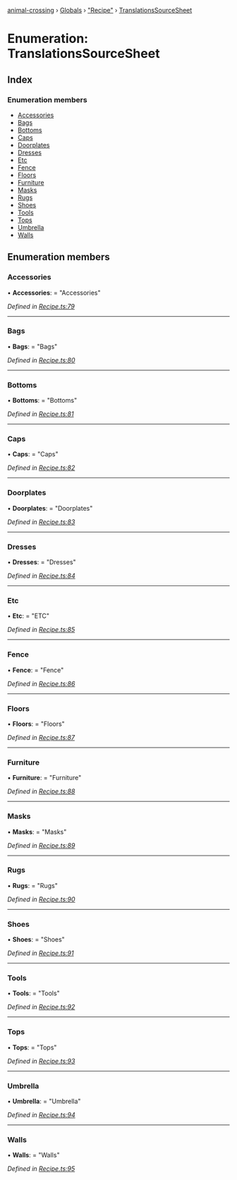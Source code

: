 [animal-crossing](../README.md) › [Globals](../globals.md) › ["Recipe"](../modules/_recipe_.md) › [TranslationsSourceSheet](_recipe_.translationssourcesheet.md)

# Enumeration: TranslationsSourceSheet

## Index

### Enumeration members

* [Accessories](_recipe_.translationssourcesheet.md#accessories)
* [Bags](_recipe_.translationssourcesheet.md#bags)
* [Bottoms](_recipe_.translationssourcesheet.md#bottoms)
* [Caps](_recipe_.translationssourcesheet.md#caps)
* [Doorplates](_recipe_.translationssourcesheet.md#doorplates)
* [Dresses](_recipe_.translationssourcesheet.md#dresses)
* [Etc](_recipe_.translationssourcesheet.md#etc)
* [Fence](_recipe_.translationssourcesheet.md#fence)
* [Floors](_recipe_.translationssourcesheet.md#floors)
* [Furniture](_recipe_.translationssourcesheet.md#furniture)
* [Masks](_recipe_.translationssourcesheet.md#masks)
* [Rugs](_recipe_.translationssourcesheet.md#rugs)
* [Shoes](_recipe_.translationssourcesheet.md#shoes)
* [Tools](_recipe_.translationssourcesheet.md#tools)
* [Tops](_recipe_.translationssourcesheet.md#tops)
* [Umbrella](_recipe_.translationssourcesheet.md#umbrella)
* [Walls](_recipe_.translationssourcesheet.md#walls)

## Enumeration members

###  Accessories

• **Accessories**: = "Accessories"

*Defined in [Recipe.ts:79](https://github.com/Norviah/animal-crossing/blob/415ee2a/module/types/Recipe.ts#L79)*

___

###  Bags

• **Bags**: = "Bags"

*Defined in [Recipe.ts:80](https://github.com/Norviah/animal-crossing/blob/415ee2a/module/types/Recipe.ts#L80)*

___

###  Bottoms

• **Bottoms**: = "Bottoms"

*Defined in [Recipe.ts:81](https://github.com/Norviah/animal-crossing/blob/415ee2a/module/types/Recipe.ts#L81)*

___

###  Caps

• **Caps**: = "Caps"

*Defined in [Recipe.ts:82](https://github.com/Norviah/animal-crossing/blob/415ee2a/module/types/Recipe.ts#L82)*

___

###  Doorplates

• **Doorplates**: = "Doorplates"

*Defined in [Recipe.ts:83](https://github.com/Norviah/animal-crossing/blob/415ee2a/module/types/Recipe.ts#L83)*

___

###  Dresses

• **Dresses**: = "Dresses"

*Defined in [Recipe.ts:84](https://github.com/Norviah/animal-crossing/blob/415ee2a/module/types/Recipe.ts#L84)*

___

###  Etc

• **Etc**: = "ETC"

*Defined in [Recipe.ts:85](https://github.com/Norviah/animal-crossing/blob/415ee2a/module/types/Recipe.ts#L85)*

___

###  Fence

• **Fence**: = "Fence"

*Defined in [Recipe.ts:86](https://github.com/Norviah/animal-crossing/blob/415ee2a/module/types/Recipe.ts#L86)*

___

###  Floors

• **Floors**: = "Floors"

*Defined in [Recipe.ts:87](https://github.com/Norviah/animal-crossing/blob/415ee2a/module/types/Recipe.ts#L87)*

___

###  Furniture

• **Furniture**: = "Furniture"

*Defined in [Recipe.ts:88](https://github.com/Norviah/animal-crossing/blob/415ee2a/module/types/Recipe.ts#L88)*

___

###  Masks

• **Masks**: = "Masks"

*Defined in [Recipe.ts:89](https://github.com/Norviah/animal-crossing/blob/415ee2a/module/types/Recipe.ts#L89)*

___

###  Rugs

• **Rugs**: = "Rugs"

*Defined in [Recipe.ts:90](https://github.com/Norviah/animal-crossing/blob/415ee2a/module/types/Recipe.ts#L90)*

___

###  Shoes

• **Shoes**: = "Shoes"

*Defined in [Recipe.ts:91](https://github.com/Norviah/animal-crossing/blob/415ee2a/module/types/Recipe.ts#L91)*

___

###  Tools

• **Tools**: = "Tools"

*Defined in [Recipe.ts:92](https://github.com/Norviah/animal-crossing/blob/415ee2a/module/types/Recipe.ts#L92)*

___

###  Tops

• **Tops**: = "Tops"

*Defined in [Recipe.ts:93](https://github.com/Norviah/animal-crossing/blob/415ee2a/module/types/Recipe.ts#L93)*

___

###  Umbrella

• **Umbrella**: = "Umbrella"

*Defined in [Recipe.ts:94](https://github.com/Norviah/animal-crossing/blob/415ee2a/module/types/Recipe.ts#L94)*

___

###  Walls

• **Walls**: = "Walls"

*Defined in [Recipe.ts:95](https://github.com/Norviah/animal-crossing/blob/415ee2a/module/types/Recipe.ts#L95)*
